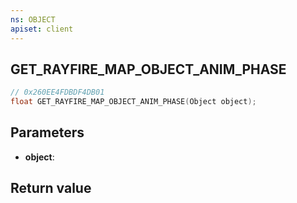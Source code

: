 ```yaml
---
ns: OBJECT
apiset: client
---
```

## GET_RAYFIRE_MAP_OBJECT_ANIM_PHASE

```c
// 0x260EE4FDBDF4DB01
float GET_RAYFIRE_MAP_OBJECT_ANIM_PHASE(Object object);
```


## Parameters
* **object**:

## Return value